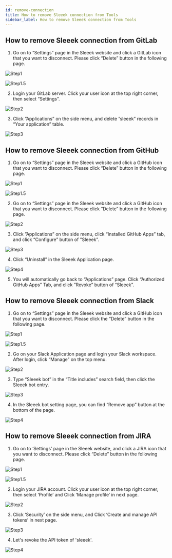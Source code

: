 ```yaml
---
id: remove-connection
title: How to remove Sleeek connection from Tools
sidebar_label: How to remove Sleeek connection from Tools
---
```


## How to remove Sleeek connection from GitLab

1. Go on to “Settings” page in the Sleeek website and click a GitLab icon that you want to disconnect. Please click “Delete” button in the following page.

![Step1](../../img/docs/integration/remove-conn/Removal-Settings-Gitlab-01.png)

![Step1.5](../../img/docs/integration/remove-conn/Removal-Settings-Gitlab-02.png)

2. Login your GitLab server. Click your user icon at the top right corner, then select “Settings”.

![Step2](../../img/docs/integration/remove-conn/gitlab2.png)

3. Click ”Applications” on the side menu, and delete ”sleeek” records in “Your application” table.

![Step3](../../img/docs/integration/remove-conn/gitlab3.png)


## How to remove Sleeek connection from GitHub

1. Go on to “Settings” page in the Sleeek website and click a GitHub icon that you want to disconnect. Please click “Delete” button in the following page.

![Step1](../../img/docs/integration/remove-conn/Removal-Settings-Github-01.png)

![Step1.5](../../img/docs/integration/remove-conn/Removal-Settings-Github-02.png)

2. Go on to “Settings” page in the Sleeek website and click a GitHub icon that you want to disconnect. Please click “Delete” button in the following page.

![Step2](../../img/docs/integration/remove-conn/github2.png)

3. Click ”Applications” on the side menu, click “Installed GitHub Apps” tab, and click “Configure” button of ”Sleeek”.

![Step3](../../img/docs/integration/remove-conn/github3.png)

4. Click “Uninstall” in the Sleeek Application page.

![Step4](../../img/docs/integration/remove-conn/github4.png)

5. You will automatically go back to “Applications” page. Click “Authorized GitHub Apps” Tab, and click ”Revoke” button of “Sleeek”.


## How to remove Sleeek connection from Slack

1. Go on to “Settings” page in the Sleeek website and click a GitHub icon that you want to disconnect. Please click the “Delete” button in the following page.

![Step1](../../img/docs/integration/remove-conn/Removal-Settings-Slack-01.png)

![Step1.5](../../img/docs/integration/remove-conn/Removal-Settings-Slack-02.png)

2. Go on your Slack Application page and login your Slack workspace. After login, click “Manage” on the top menu.

![Step2](../../img/docs/integration/remove-conn/slack2.png)

3. Type “Sleeek bot” in the “Title includes” search field, then click the Sleeek bot entry. 

![Step3](../../img/docs/integration/remove-conn/slack3.png)

4. In the Sleeek bot setting page, you can find “Remove app” button at the bottom of the page.

![Step4](../../img/docs/integration/remove-conn/slack4.png)


## How to remove Sleeek connection from JIRA

1. Go on to ‘Settings’ page in the Sleeek website, and click a JIRA icon that you want to disconnect. Please click “Delete” button in the following page.

![Step1](../../img/docs/integration/remove-conn/Removal-Settings-Jira-01.png)

![Step1.5](../../img/docs/integration/remove-conn/Removal-Settings-Jira-02.png)

2. Login your JIRA account. Click your user icon at the top right corner, then select ‘Profile’ and Click ‘Manage profile’ in next page.

![Step2](../../img/docs/integration/remove-conn/jira2.png)

3. Click ‘Security’ on the side menu, and Click ‘Create and manage API tokens’ in next page.

![Step3](../../img/docs/integration/remove-conn/jira3.png)

4. Let's revoke the API token of 'sleeek'.

![Step4](../../img/docs/integration/remove-conn/jira4.png)